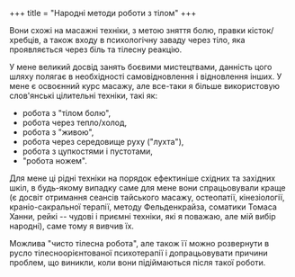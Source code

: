 +++
title = "Народні методи роботи з тілом"
+++

Вони схожі на масажні техніки, з метою зняття болю, правки кісток/хребців, а також входу в психологічну заваду через тіло, яка проявляється через біль та тілесну реакцію.

У мене великий досвід занять боєвими мистецтвами, данність цого шляху полягає в необхідності самовідновлення і відновлення інших. У мене є освоєнний курс масажу, але все-таки я більше використовую слов'янські цілительні техніки, такі як:

- робота з "тілом болю",
- робота через тепло/холод,
- робота з "живою",
- робота через середовище руху ("лухта"),
- робота з цупкостями і пустотами,
- "робота ножем".

<!--more-->

Для мене ці рідні техніки на порядок ефектиніше східних та західних шкіл, в будь-якому випадку саме для мене вони спрацьовували краще (є досвіт отримання сеансів тайського масажу, остеопатії, кінезіології, краніо-сакральної терапії, методу Фельденкрайза, соматики Томаса Ханни, рейкі -- чудові і приємні техніки, які я поважаю, але мій вибір народні), саме тому я вивчив їх.

Можлива "чисто тілесна робота", але також її можно розвернути в русло тілесноорієнтованої психотерапії і допрацьовувати причини проблем, що виникли, коли вони підіймаються після такої роботи.
